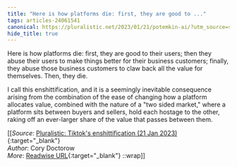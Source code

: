 ```yaml
---
title: "Here is how platforms die: first, they are good to ..."
tags: articles-24061541
canonical: https://pluralistic.net/2023/01/21/potemkin-ai/?utm_source=substack&utm_medium=email
hide_title: true
---
```


Here is how platforms die: first, they are good to their users; then they abuse their users to make things better for their business customers; finally, they abuse those business customers to claw back all the value for themselves. Then, they die.

I call this enshittification, and it is a seemingly inevitable consequence arising from the combination of the ease of changing how a platform allocates value, combined with the nature of a "two sided market," where a platform sits between buyers and sellers, hold each hostage to the other, raking off an ever-larger share of the value that passes between them.


[[_Source_: [Pluralistic: Tiktok's enshittification (21 Jan 2023)](https://pluralistic.net/2023/01/21/potemkin-ai/?utm_source=substack&utm_medium=email){:target="_blank"}<br>
_Author_: Cory Doctorow<br>
_More_: [Readwise URL](https://readwise.io/open/470468364){:target="_blank"}
::wrap]]